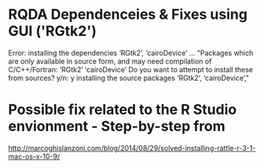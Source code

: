# RQDA Dependenceies & Fixes using GUI ('RGtk2')   

Error: installing the dependencies ‘RGtk2’, ‘cairoDevice’ ...
"Packages which are only available in source form, and may need compilation of C/C++/Fortran: ‘RGtk2’ ‘cairoDevice’ 
Do you want to attempt to install these from sources? y/n: y installing the source packages ‘RGtk2’, ‘cairoDevice’,"

# Possible fix related to the R Studio envionment - Step-by-step from
http://marcoghislanzoni.com/blog/2014/08/29/solved-installing-rattle-r-3-1-mac-os-x-10-9/

